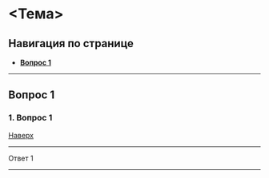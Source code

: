 # <Тема>

## <a name="начало"> Навигация по странице

- **[ Вопрос 1 ](#Вопрос1)** <br>

---

## Вопрос 1

### <a name="Вопрос1"> 1. Вопрос 1

[Наверх](#начало)

---

Ответ 1

---
